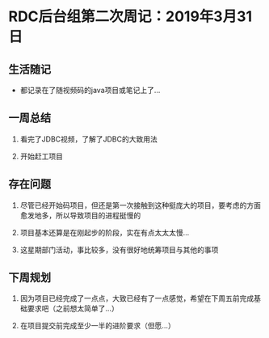 ﻿# RDC后台组第二次周记：2019年3月31日

## 生活随记

 - 都记录在了随视频码的java项目或笔记上了...

 
## 一周总结

 1. 看完了JDBC视频，了解了JDBC的大致用法
 
 2. 开始赶工项目

## 存在问题

 1. 尽管已经开始码项目，但还是第一次接触到这种挺庞大的项目，要考虑的方面愈发地多，所以导致项目的进程挺慢的
 
 2. 项目基本还算是在刚起步的阶段，实在有点太太太慢...
 
 3. 这星期部门活动，事比较多，没有很好地统筹项目与其他的事项

 


## 下周规划

 1. 因为项目已经完成了一点点，大致已经有了一点感觉，希望在下周五前完成基础要求吧（之前想太简单了...）
 
 2. 在项目提交前完成至少一半的进阶要求（但愿...）

  
